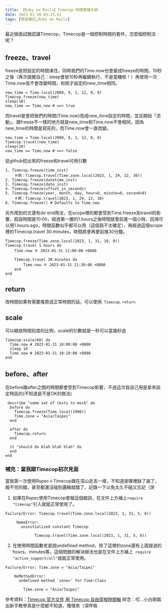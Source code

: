 ```yaml
---
title: 【Ruby on Rails】Timecop 時間管理大師
date: 2023-01-30 03:25:51
tags: [學習筆記,Ruby on Rails]
---
```

最近做面試題認識Timecop，Timecop是一個控制時間的套件，怎麼個控制法呢？

## freeze、travel
freeze是把設定的時間凍住，同時我們的Time.now也會變成freeze的時間，10秒之後（再次提醒自己：sleep會放10秒再繼續執行，不是當機啦！）再使用一次Time.now並不會改變時間，和剛才設定的new_time相同。
```
new_time = Time.local(2008, 9, 1, 12, 0, 0)
Timecop.freeze(new_time)
sleep(10)
new_time == Time.now # ==> true
```

而travel是會把我們的時間(Time.now)改成new_time設定的時間，並且開始「流動」，跟freeze不一樣的地方就是new_time和Time.now不會相同，因為new_time的時間是寫死的，而Time.now會一直改變。

```
new_time = Time.local(2008, 9, 1, 12, 0, 0)
Timecop.travel(new_time)
sleep(10)
new_time == Time.now # ==> false
```

從github挖出來的freeze和travel可用引數
```
1. Timecop.freeze(time_inst) 
    ＃例：Timecop.travel(Time.zone.local(2023, 1, 29, 22, 30))
2. Timecop.freeze(datetime_inst)
3. Timecop.freeze(date_inst)
4. Timecop.freeze(offset_in_seconds)
5. Timecop.freeze(year, month, day, hour=0, minute=0, second=0)
    ＃例：Timecop.travel(2023, 1, 29, 22, 30)
6. Timecop.freeze() # Defaults to Time.now
```
另外爬到的文還有do end用法，在scope裡的都會受到Time.freeze及travel的影響，假設時間是10:00，經過第一層的1.hours之後時間就會前進一個小時、回溯可以用1.hours.ago，時間函數似乎都可以用（這個我不太確定），再經過這個scope裡的Timecop.travel 30.minutes，時間將會再更前推30分鐘。
```
Timecop.freeze(Time.zone.local(2023, 1, 31, 10, 0))
Timecop.travel 1.hours do
    Time.now ＃ 2023-01-31 11:00:00 +0800
    
    Timecop.travel 30.minutes do
        Time.now ＃ 2023-01-31 11:30:00 +0800
    end    
end
```


## return
改時間如果有需要復原成正常時間的話，可以使用```
Timecop.return```


## scale
可以縮放時間刻度的比例，scale的引數就是一秒可以當幾秒過
```
Timecop.scale(60) do
  Time.now # 2023-01-31 10:00:00 +0800
  sleep 10
  Time.now # 2023-01-31 10:10:00 +0800
end
```

## before、after
在before跟after之間的時間都會受到Timecop影響，不過這次我自己用是拿來設定時區的(不知道是不是OK的做法)
```
 describe "some set of tests to mock" do
  before do
    Timecop.freeze(Time.local(1990))
    Time.zone = "Asia/Taipei"
  end

  after do
    Timecop.return
  end

  it "should do blah blah blah" do
  end
end
```

### 補充：當我跟Timecop初次見面
當我第一次使用Rspec＋Timecop跟在深山走丟一樣，不知道是哪裡缺了漏了，報不完的錯，甚至都還沒碰到邏輯就錯了，記錄一下以免太久不碰又忘記（哭

1. 如果在Rspec使用Timecop會報這個錯誤，在文件上方補上```require "timecop"```引入就能正常使用了。
```
Failure/Error: Timecop.travel(Time.zone.local(2023, 1, 31, 5, 0))
     
     NameError:
       uninitialized constant Timecop
     
             Timecop.travel(Time.zone.local(2023, 1, 31, 5, 0))
```
2. 在使用時間函數老是說undefined method，除了這裡的zone還有上面提過的hours、minutes等，這個問題的解決辦法也是在文件上方補上``` require "active_support/all"```就能正常使用。
```
Failure/Error: Time.zone = "Asia/Taipei"
     
    NoMethodError:
      undefined method `zone=' for Time:Class
     
        Time.zone = "Asia/Taipei"
```


參考資料：[Timecop 官方文件](https://github.com/travisjeffery/timecop)
[用 Timecop 自由穿梭時間軸](https://medium.com/@tonyhsu/%E7%94%A8-timecop-%E8%87%AA%E7%94%B1%E7%A9%BF%E6%A2%AD%E6%99%82%E9%96%93%E8%BB%B8-e9d606e8dbd3)
碎念：哎...小白剛踏出新手教學真是什麼都不知道，慢慢來（深呼吸